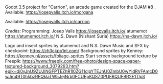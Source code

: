Godot 3.5 project for "Carrion", an arcade game created for the DJAM #8 . Available: https://josepvalls.itch.io/morgana

Available: https://josepvalls.itch.io/carrion

*Credits:*
Programming:
Josep Valls https://josepvalls.itch.io/
atumemot https://atumemot.itch.io/
N.S. Dawn (Nishant Suria) https://ns-dawn.itch.io/

Logo and insect sprites by atumemot and N.S. Dawn
Music and SFX by checkpoint: https://ch3ckpo1nt.com/
Background sprites by Kenney: https://kenney.nl/assets/foliage-sprites
Start screen background texture by Freepik: https://www.freepik.com/free-photo/design-space-paper-textured-background_3079293.htm?epik=dj0yJnU9ZUJINGFPTEZhR1l0ZG11clpYTEJhU0ZmbU0wYldRVFAmcD0wJm49T0hkbzREQklaTW5JejNrb0FCUEpKQSZ0PUFBQUFBR2E1Tlp3
